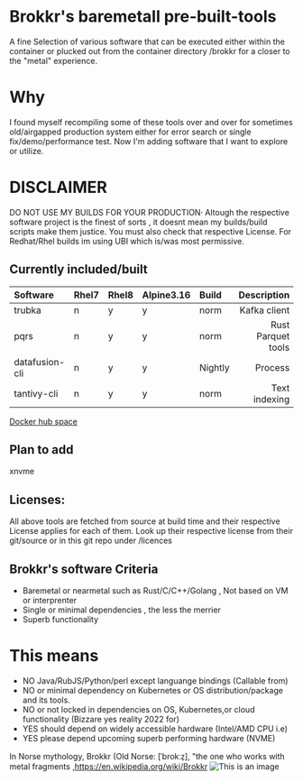 # Brokkr's baremetall pre-built-tools 
A fine Selection of various software that can be executed either within the container or plucked out from the container directory /brokkr for a closer to the "metal" experience. 

# Why
I found myself recompiling some of these tools over and over for sometimes old/airgapped production system either for error search or single fix/demo/performance test. Now I'm adding software that I want to explore or utilize. 



# DISCLAIMER
DO NOT USE MY BUILDS FOR YOUR PRODUCTION· Altough the respective software project is the finest  of sorts , it doesnt mean my builds/build scripts make them justice. You must also check that respective License. For Redhat/Rhel builds im using UBI which is/was most permissive.

## Currently included/built 
| Software | Rhel7 | Rhel8|Alpine3.16|Build| Description |Source|
|:---------|:-|:-|:-|:-|------------:|:-| 
|trubka    |n|y|y|norm|Kafka client|https://github.com/xitonix/trubka|  
|pqrs     |n|y|y|norm|Rust Parquet tools|https://github.com/manojkarthick/pqrs|
|datafusion-cli |n|y|y|Nightly|Process |https://github.com/apache/arrow-datafusion| 
|tantivy-cli |n|y|y|norm|Text indexing |https://github.com/quickwit-oss/tantivy-cli| 

[Docker hub space](https://hub.docker.com/repository/docker/ignalina/brokkr)

## Plan to add
xnvme  
 

## Licenses:
All above tools are fetched from source at build time and their respective License applies for each of them.
Look up their respective license from their git/source or in this git repo under /licences

## Brokkr's software Criteria
* Baremetal or nearmetal such as Rust/C/C++/Golang  , Not based on VM or interprenter  
* Single or minimal dependencies , the less the merrier 
* Superb functionality

# This means
* NO Java/RubJS/Python/perl except languange bindings (Callable from)  
* NO or minimal dependency on Kubernetes or OS distribution/package and its tools.  
* NO or not locked in dependencies on OS, Kubernetes,or cloud functionality (Bizzare yes reality 2022 for)  
* YES should depend on widely accessible hardware (Intel/AMD CPU i.e)  
* YES please depend upcoming superb performing hardware (NVME)


In Norse mythology, Brokkr (Old Norse: [ˈbrokːz̠], "the one who works with metal fragments  ,https://en.wikipedia.org/wiki/Brokkr
![This is an image](https://upload.wikimedia.org/wikipedia/commons/4/4c/The_third_gift_—_an_enormous_hammer_by_Elmer_Boyd_Smith.jpg)

